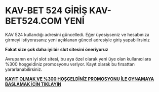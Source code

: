 # KAV-BET 524 GİRİŞ KAV-BET524.COM YENİ

KAV 524 kullandığı adresini güncelledi. Eğer üyesiyseniz ve hesabınıza girmeyi istiyorasanız yeni açıklanan güncel adresiyle giriş yapabilirsiniz

**Fakat size çok daha iyi bir slot sitesini öneriyoruz**

Avrupanın en iyi slot sitesi, bu aya özel olarak yeni üye olan kullanıcılara %300 hoşgeldiniz promosyonu veriyor. Kayıt olarak bu fırsattan yararlanabilirsiniz.

[**KAYIT OLMAK VE %300 HOŞGELDİNİZ PROMOSYONU İLE OYNAMAYA BAŞLAMAK İÇİN TIKLAYIN**](http://gx72.2.vu/vd)
